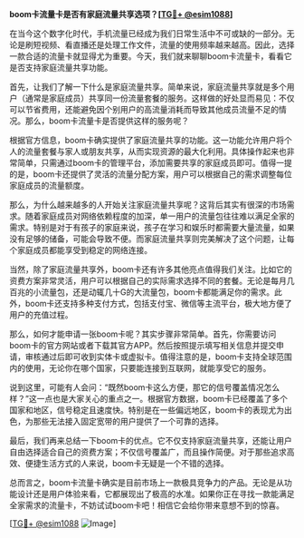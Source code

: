 **boom卡流量卡是否有家庭流量共享选项？[[TG💪+ @esim1088](https://t.me/s/esim1088)]**

在当今这个数字化时代，手机流量已经成为我们日常生活中不可或缺的一部分。无论是刷短视频、看直播还是处理工作文件，流量的使用频率越来越高。因此，选择一款合适的流量卡就显得尤为重要。今天，我们就来聊聊boom卡流量卡，看看它是否支持家庭流量共享功能。

首先，让我们了解一下什么是家庭流量共享。简单来说，家庭流量共享就是多个用户（通常是家庭成员）共享同一份流量套餐的服务。这样做的好处显而易见：不仅可以节省费用，还能避免因个别用户的高流量消耗而导致其他成员流量不足的情况。那么，boom卡流量卡是否提供这样的服务呢？

根据官方信息，boom卡确实提供了家庭流量共享的功能。这一功能允许用户将个人的流量套餐与家人或朋友共享，从而实现资源的最大化利用。具体操作起来也非常简单，只需通过boom卡的管理平台，添加需要共享的家庭成员即可。值得一提的是，boom卡还提供了灵活的流量分配方案，用户可以根据自己的需求调整每位家庭成员的流量额度。

那么，为什么越来越多的人开始关注家庭流量共享呢？这背后其实有很深的市场需求。随着家庭成员对网络依赖程度的加深，单一用户的流量包往往难以满足全家的需求。特别是对于有孩子的家庭来说，孩子在学习和娱乐时都需要大量流量，如果没有足够的储备，可能会导致不便。而家庭流量共享则完美解决了这个问题，让每个家庭成员都能享受到稳定的网络连接。

当然，除了家庭流量共享外，boom卡还有许多其他亮点值得我们关注。比如它的资费方案非常灵活，用户可以根据自己的实际需求选择不同的套餐。无论是每月几百兆的小流量包，还是动辄几十G的大流量包，boom卡都能满足你的需求。此外，boom卡还支持多种支付方式，包括支付宝、微信等主流平台，极大地方便了用户的充值过程。

那么，如何才能申请一张boom卡呢？其实步骤非常简单。首先，你需要访问boom卡的官方网站或者下载其官方APP。然后按照提示填写相关信息并提交申请，审核通过后即可收到实体卡或虚拟卡。值得注意的是，boom卡支持全球范围内的使用，无论你在哪个国家，只要能连接到互联网，就能享受它的服务。

说到这里，可能有人会问：“既然boom卡这么方便，那它的信号覆盖情况怎么样？”这一点也是大家关心的重点之一。根据官方数据，boom卡已经覆盖了多个国家和地区，信号稳定且速度快。特别是在一些偏远地区，boom卡的表现尤为出色，为那些无法接入固定宽带的用户提供了一个可靠的选择。

最后，我们再来总结一下boom卡的优点。它不仅支持家庭流量共享，还能让用户自由选择适合自己的资费方案；不仅信号覆盖广，而且操作简便。对于那些追求高效、便捷生活方式的人来说，boom卡无疑是一个不错的选择。

总而言之，boom卡流量卡确实是目前市场上一款极具竞争力的产品。无论是从功能设计还是用户体验来看，它都展现出了极高的水准。如果你正在寻找一款能满足全家需求的流量卡，不妨试试boom卡吧！相信它会给你带来意想不到的惊喜。

[[TG💪+ @esim1088](https://t.me/s/esim1088) ![Image](https://i.postimg.cc/4NQfJmqS/Snipaste-2025-05-13-00-14-12.png)]
